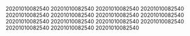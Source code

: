 20201010082540
20201010082540
20201010082540
20201010082540
20201010082540
20201010082540
20201010082540
20201010082540
20201010082540
20201010082540
20201010082540
20201010082540
20201010082540
20201010082540
20201010082540
